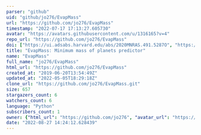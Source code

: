 ```yaml
---
parser: "github"
uid: "github/jo276/EvapMass"
url: "https://github.com/jo276/EvapMass"
timestamp: "2022-07-17 17:13:27.605730"
avatar: "https://avatars.githubusercontent.com/u/1316165?v=4"
repo_url: "https://github.com/jo276/EvapMass"
doi: ["https://ui.adsabs.harvard.edu/abs/2020MNRAS.491.5287O", "https://ui.adsabs.harvard.edu/abs/2020ascl.soft11015O/abstract"]
title: "EvapMass: Minimum mass of planets predictor"
name: "EvapMass"
full_name: "jo276/EvapMass"
html_url: "https://github.com/jo276/EvapMass"
created_at: "2019-06-20T13:54:49Z"
updated_at: "2022-05-05T18:29:18Z"
clone_url: "https://github.com/jo276/EvapMass.git"
size: 657
stargazers_count: 6
watchers_count: 6
language: "Python"
subscribers_count: 1
owner: {"html_url": "https://github.com/jo276", "avatar_url": "https://avatars.githubusercontent.com/u/1316165?v=4", "login": "jo276", "type": "User"}
date: "2022-08-27 14:24:12.628439"
---
```

